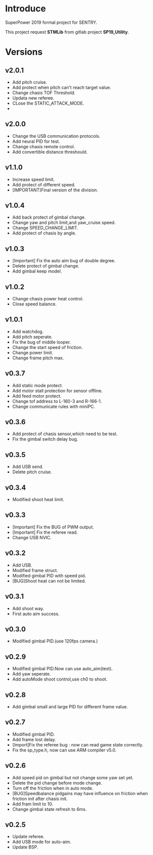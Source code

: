 # Introduce
SuperPower 2019 formal project for SENTRY.

This project request **STMLib** from gitlab project **SP19_Utility**.

# Versions
## v2.0.1
- Add pitch cruise.
- Add protect when pitch can't reach target value.
- Change chasis TOF Threshold.
- Updata new referee.
- CLose the STATIC_ATTACK_MODE.
- 

## v2.0.0
- Change the USB communication protocols.
- Add neural PID for test.
- Change chasis remote control.
- Add convertible distance threshould.

## v1.1.0
- Increase speed limit.
- Add protect of different speed.
- [IMPORTANT]Final version of the division.

## v1.0.4
- Add back protect of gimbal change.
- Change yaw and pitch limit,and yaw_cruise speed.
- Change SPEED_CHANGE_LIMIT.
- Add protect of chasis by angle.

## v1.0.3
- [Important] Fix the auto aim bug of double degree.
- Delete protect of gimbal change.
- Add gimbal keep model.

## v1.0.2
- Change chasis power heat control.
- Close speed balance.

## v1.0.1
- Add watchdog.
- Add pitch seperate.
- Fix the bug of middle looper.
- Change the start speed of friction.
- Change power limit.
- Change frame pitch max.

## v0.3.7
- Add static mode protect.
- Add motor stall protection for sensor offline.
- Add feed motor protect.
- Change tof address to L-160-3 and R-166-1.
- Change communicate rules with miniPC.

## v0.3.6
- Add protect of chasis sensor,which need to be test.
- Fix the gimbal switch delay bug.

## v0.3.5
- Add USB send.
- Delete pitch cruise.

## v0.3.4
- Modified shoot heat limit.

## v0.3.3
- [Important] Fix the BUG of PWM output.
- [Important] Fix the referee read.
- Change USB NVIC.


## v0.3.2
- Add USB.
- Modified frame struct.
- Modified gimbal PID with speed pid.
- [BUG]Shoot heat can not be limited.

## v0.3.1
- Add shoot way.
- First auto aim success.

## v0.3.0
- Modified gimbal PID.(use 120fps camera.)

## v0.2.9
- Modified gimbal PID.Now can use auto_aim(test).
- Add yaw seperate.
- Add autoMode shoot control,use ch0 to shoot.


## v0.2.8
- Add gimbal small and large PID for different frame value.

## v0.2.7
- Modified gimbal PID.
- Add frame lost delay.
- [Import]Fix the referee bug : now can read game state correctly.
- Fix the sp_type.h, now can use ARM compiler v5.0.

## v0.2.6
- Add speed pid on gimbal but not change some yaw set yet.
- Delete the pid change before mode change.
- Turn off the friction when in auto mode.
- [BUG]Speedbalance pidgains may have influence on friction when friction init after chasis init.
- Add fram limit to 10.
- Change gimbal state refresh to 6ms.


## v0.2.5
- Update referee.
- Add USB mode for auto-aim.
- Update BSP.


